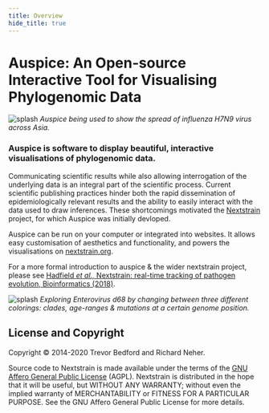 ```yaml
---
title: Overview
hide_title: true
---
```


# Auspice: An Open-source Interactive Tool for Visualising Phylogenomic Data

![splash](assets/splash.png)
*Auspice being used to show the spread of influenza H7N9 virus across Asia.*


### Auspice is software to display beautiful, interactive visualisations of phylogenomic data.

Communicating scientific results while also allowing interrogation of the underlying data is an integral part of the scientific process.
Current scientific publishing practices hinder both the rapid dissemination of epidemiologically relevant results and the ability to easily interact with the data used to draw inferences.
These shortcomings motivated the [Nextstrain](https://nextstrain.org) project, for which Auspice was initially devloped.

Auspice can be run on your computer or integrated into websites.
It allows easy customisation of aesthetics and functionality, and powers the visualisations on [nextstrain.org](https://nextstrain.org).


For a more formal introduction to auspice & the wider nextstrain project, please see [Hadfield _et al.,_ Nextstrain: real-time tracking of pathogen evolution, Bioinformatics (2018)](https://academic.oup.com/bioinformatics/article/34/23/4121/5001388).


![splash](assets/v2-pie-charts.gif)
*Exploring Enterovirus d68 by changing between three different colorings: clades, age-ranges & mutations at a certain genome position.*


## License and Copyright
Copyright © 2014-2020 Trevor Bedford and Richard Neher.

Source code to Nextstrain is made available under the terms of the [GNU Affero General Public License](LICENSE.txt) (AGPL). Nextstrain is distributed in the hope that it will be useful, but WITHOUT ANY WARRANTY; without even the implied warranty of MERCHANTABILITY or FITNESS FOR A PARTICULAR PURPOSE.  See the GNU Affero General Public License for more details.
